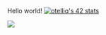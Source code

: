 Hello world!
[![otelliq's 42 stats](https://badge.mediaplus.ma/greenbinary/otelliq)](https://github.com/oakoudad/badge42)

[![](https://visitcount.itsvg.in/api?id=otelliq&label=Profile%20Views&color=12&icon=5&pretty=false)](https://visitcount.itsvg.in)
